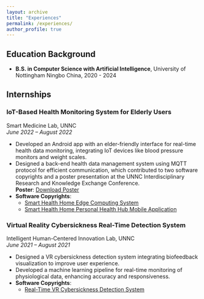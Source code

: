 ```yaml
---
layout: archive
title: "Experiences"
permalink: /experiences/
author_profile: true
---
```


## Education Background

- **B.S. in Computer Science with Artificial Intelligence**, University of Nottingham Ningbo China, 2020 - 2024

## Internships

### IoT-Based Health Monitoring System for Elderly Users  
Smart Medicine Lab, UNNC<br>
*June 2022 – August 2022*  
- Developed an Android app with an elder-friendly interface for real-time health data monitoring, integrating IoT devices like blood pressure monitors and weight scales.
- Designed a back-end health data management system using MQTT protocol for efficient communication, which contributed to two software copyrights and a poster presentation at the UNNC Interdisciplinary Research and Knowledge Exchange Conference.  
  **Poster**: [Download Poster](files/SMPoster.pdf)  
- **Software Copyrights**:  
  - [Smart Health Home Edge Computing System](files/SM_SC1.pdf)  
  - [Smart Health Home Personal Health Hub Mobile Application](files/SM_SC2.pdf)


### Virtual Reality Cybersickness Real-Time Detection System  
Intelligent Human-Centered Innovation Lab, UNNC<br>
*June 2021 – August 2021*  
- Designed a VR cybersickness detection system integrating biofeedback visualization to improve user experience.  
- Developed a machine learning pipeline for real-time monitoring of physiological data, enhancing accuracy and responsiveness.  
- **Software Copyrights**:  
  - [Real-Time VR Cybersickness Detection System](files/PDM_SC.pdf)  
